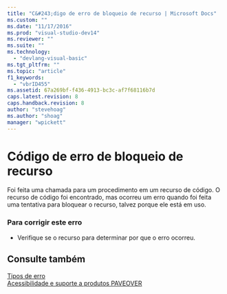 ```yaml
---
title: "C&#243;digo de erro de bloqueio de recurso | Microsoft Docs"
ms.custom: ""
ms.date: "11/17/2016"
ms.prod: "visual-studio-dev14"
ms.reviewer: ""
ms.suite: ""
ms.technology: 
  - "devlang-visual-basic"
ms.tgt_pltfrm: ""
ms.topic: "article"
f1_keywords: 
  - "vbrID455"
ms.assetid: 67a269bf-f436-4913-bc3c-af7f68116b7d
caps.latest.revision: 8
caps.handback.revision: 8
author: "stevehoag"
ms.author: "shoag"
manager: "wpickett"
---
```

# C&#243;digo de erro de bloqueio de recurso
Foi feita uma chamada para um procedimento em um recurso de código. O recurso de código foi encontrado, mas ocorreu um erro quando foi feita uma tentativa para bloquear o recurso, talvez porque ele está em uso.  
  
### Para corrigir este erro  
  
-   Verifique se o recurso para determinar por que o erro ocorreu.  
  
## Consulte também  
 [Tipos de erro](../../visual-basic/programming-guide/language-features/error-types.md)   
 [Acessibilidade e suporte a produtos PAVEOVER](http://msdn.microsoft.com/pt-br/14e1d293-7b6d-40a6-bf3e-a92f8ee6c88c)
